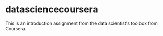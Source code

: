 datasciencecoursera
===================
This is an introduction assignment from the data scientist's toolbox from Coursera.
